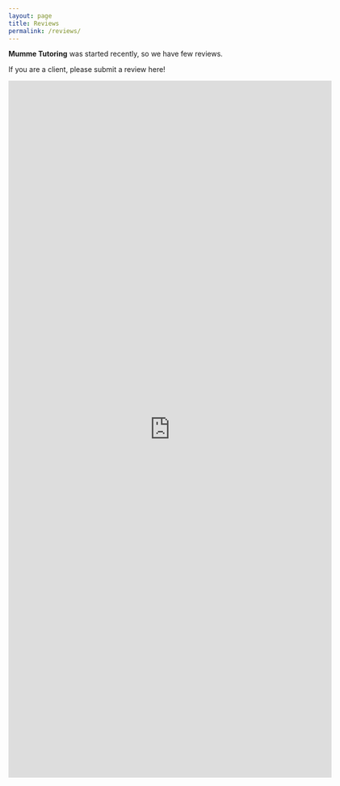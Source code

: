 ```yaml
---
layout: page
title: Reviews
permalink: /reviews/
---
```


**Mumme Tutoring** was started recently, so we have few reviews. 

If you are a client, please submit a review here!

<iframe src="https://docs.google.com/forms/d/e/1FAIpQLSciud-udZyff-JPkOdXTgEWp5eHA2g7iqDS_EFRsDiHU2b1FA/viewform?embedded=true" width="640" height="1379" frameborder="0" marginheight="0" marginwidth="0">Loading…</iframe>